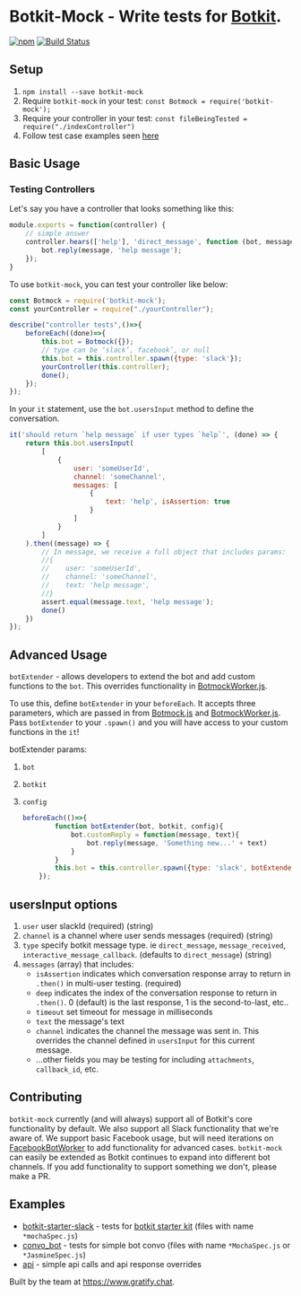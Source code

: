 # Botkit-Mock - Write tests for [Botkit](https://github.com/howdyai/botkit).
[![npm](https://img.shields.io/npm/l/botkit.svg)](https://spdx.org/licenses/MIT)
[![Build Status](https://travis-ci.org/gratifychat/botkit-mock.svg?branch=master)](https://travis-ci.org/gratifychat/botkit-mock)


## Setup ##

1. `npm install --save botkit-mock`
2. Require `botkit-mock` in your test: `const Botmock = require('botkit-mock');`
3. Require your controller in your test: `const fileBeingTested = require("./indexController")`
4. Follow test case examples seen [here](/examples)

## Basic Usage ##

### Testing Controllers ###

Let's say you have a controller that looks something like this:

```javascript
module.exports = function(controller) {
    // simple answer
    controller.hears(['help'], 'direct_message', function (bot, message) {
        bot.reply(message, 'help message');
    });
}
```

To use `botkit-mock`, you can test your controller like below:

```javascript
const Botmock = require('botkit-mock');
const yourController = require("./yourController");

describe("controller tests",()=>{
    beforeEach((done)=>{
        this.bot = Botmock({});
        // type can be ‘slack’, facebook’, or null
        this.bot = this.controller.spawn({type: 'slack'});
        yourController(this.controller);
        done();
    });
});
```

In your `it` statement, use the `bot.usersInput` method to define the conversation.

```javascript
it('should return `help message` if user types `help`', (done) => {
    return this.bot.usersInput(
        [
            {
                user: 'someUserId',
                channel: 'someChannel',
                messages: [
                    {
                        text: 'help', isAssertion: true
                    }
                ]
            }
        ]
    ).then((message) => {
        // In message, we receive a full object that includes params:
        //{
        //    user: 'someUserId',
        //    channel: 'someChannel',
        //    text: 'help message',
        //}
        assert.equal(message.text, 'help message');
        done()
    })
});
```
## Advanced Usage ##

`botExtender` - allows developers to extend the bot and add custom functions to the `bot`. This overrides functionality in [BotmockWorker.js](https://github.com/gratifychat/botkit-mock/blob/migrate_to_botkit_core/lib/BotmockWorker.js).

To use this, define `botExtender` in your `beforeEach`. It accepts three parameters, which are passed in from [Botmock.js](https://github.com/gratifychat/botkit-mock/blob/migrate_to_botkit_core/lib/Botmock.js) and [BotmockWorker.js](https://github.com/gratifychat/botkit-mock/blob/migrate_to_botkit_core/lib/BotmockWorker.js). Pass `botExtender` to your `.spawn()` and you will have access to your custom functions in the `it`!

botExtender params:
1. `bot`
2. `botkit`
3. `config` 


    ```javascript
    beforeEach(()=>{
            function botExtender(bot, botkit, config){
                bot.customReply = function(message, text){
                    bot.reply(message, 'Something new...' + text)
                }
            }
            this.bot = this.controller.spawn({type: 'slack', botExtender: botExtender});
        });
    ```

## usersInput options
1. `user` user slackId (required) (string)
2. `channel` is a channel where user sends messages (required) (string)
3. `type` specify botkit message type. ie `direct_message`, `message_received`, `interactive_message_callback`. (defaults to `direct_message`) (string)
4. `messages` (array) that includes:
    - `isAssertion` indicates which conversation response array to return in `.then()` in multi-user testing. (required)
    - `deep` indicates the index of the conversation response to return in `.then()`. 0 (default) is the last response, 1 is the second-to-last, etc..
    - `timeout` set timeout for message in milliseconds
    - `text` the message's text
    - `channel` indicates the channel the message was sent in. This overrides the channel defined in `usersInput` for this current message.
    - ...other fields you may be testing for including `attachments`, `callback_id`, etc.


## Contributing ##
`botkit-mock` currently (and will always) support all of Botkit's core functionality by default. We also support all Slack functionality that we're aware of. We support basic Facebook usage, but will need iterations on [FacebookBotWorker](https://github.com/gratifychat/botkit-mock/blob/3f74a87d16cfa432dcc42c191c6e5542cc3c393f/lib/FacebookBotWorker/index.js) to add functionality for advanced cases. `botkit-mock` can easily be extended as Botkit continues to expand into different bot channels. If you add functionality to support something we don't, please make a PR.

## Examples ##

- [botkit-starter-slack](examples/botkit-starter-slack) - tests for [botkit starter kit](https://github.com/howdyai/botkit-starter-slack) (files with name `*mochaSpec.js`)
- [convo_bot](examples/convo_bot) - tests for simple bot convo  (files with name `*MochaSpec.js` or `*JasmineSpec.js`)
- [api](./tests/updateApiResponseMochaSpec.js) - simple api calls and api response overrides

Built by the team at https://www.gratify.chat.

